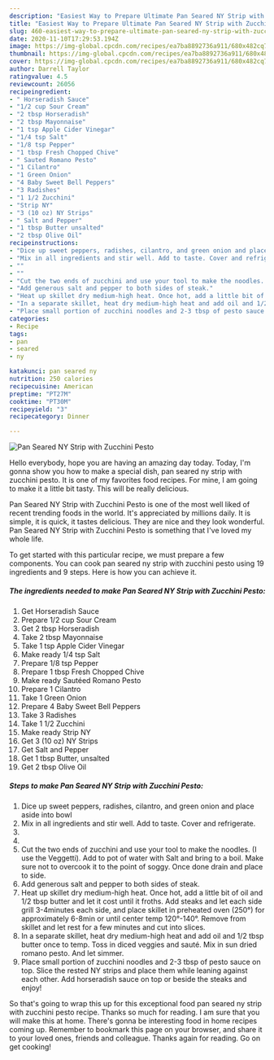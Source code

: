 ```yaml
---
description: "Easiest Way to Prepare Ultimate Pan Seared NY Strip with Zucchini Pesto"
title: "Easiest Way to Prepare Ultimate Pan Seared NY Strip with Zucchini Pesto"
slug: 460-easiest-way-to-prepare-ultimate-pan-seared-ny-strip-with-zucchini-pesto
date: 2020-11-10T17:29:53.194Z
image: https://img-global.cpcdn.com/recipes/ea7ba8892736a911/680x482cq70/pan-seared-ny-strip-with-zucchini-pesto-recipe-main-photo.jpg
thumbnail: https://img-global.cpcdn.com/recipes/ea7ba8892736a911/680x482cq70/pan-seared-ny-strip-with-zucchini-pesto-recipe-main-photo.jpg
cover: https://img-global.cpcdn.com/recipes/ea7ba8892736a911/680x482cq70/pan-seared-ny-strip-with-zucchini-pesto-recipe-main-photo.jpg
author: Darrell Taylor
ratingvalue: 4.5
reviewcount: 26056
recipeingredient:
- " Horseradish Sauce"
- "1/2 cup Sour Cream"
- "2 tbsp Horseradish"
- "2 tbsp Mayonnaise"
- "1 tsp Apple Cider Vinegar"
- "1/4 tsp Salt"
- "1/8 tsp Pepper"
- "1 tbsp Fresh Chopped Chive"
- " Sauted Romano Pesto"
- "1 Cilantro"
- "1 Green Onion"
- "4 Baby Sweet Bell Peppers"
- "3 Radishes"
- "1 1/2 Zucchini"
- "Strip NY"
- "3 (10 oz) NY Strips"
- " Salt and Pepper"
- "1 tbsp Butter unsalted"
- "2 tbsp Olive Oil"
recipeinstructions:
- "Dice up sweet peppers, radishes, cilantro, and green onion and place aside into bowl"
- "Mix in all ingredients and stir well. Add to taste. Cover and refrigerate."
- ""
- ""
- "Cut the two ends of zucchini and use your tool to make the noodles. (I use the Veggetti). Add to pot of water with Salt and bring to a boil. Make sure not to overcook it to the point of soggy. Once done drain and place to side."
- "Add generous salt and pepper to both sides of steak."
- "Heat up skillet dry medium-high heat. Once hot, add a little bit of oil and 1/2 tbsp butter and let it cost until it froths. Add steaks and let each side grill 3-4minutes each side, and place skillet in preheated oven (250°) for approximately 6-8min or until center temp 120°-140°. Remove from skillet and let rest for a few minutes and cut into slices."
- "In a separate skillet, heat dry medium-high heat and add oil and 1/2 tbsp butter once to temp. Toss in diced veggies and sauté. Mix in sun dried romano pesto. And let simmer."
- "Place small portion of zucchini noodles and 2-3 tbsp of pesto sauce on top. Slice the rested NY strips and place them while leaning against each other. Add horseradish sauce on top or beside the steaks and enjoy!"
categories:
- Recipe
tags:
- pan
- seared
- ny

katakunci: pan seared ny 
nutrition: 250 calories
recipecuisine: American
preptime: "PT27M"
cooktime: "PT30M"
recipeyield: "3"
recipecategory: Dinner

---
```



![Pan Seared NY Strip with Zucchini Pesto](https://img-global.cpcdn.com/recipes/ea7ba8892736a911/680x482cq70/pan-seared-ny-strip-with-zucchini-pesto-recipe-main-photo.jpg)

Hello everybody, hope you are having an amazing day today. Today, I'm gonna show you how to make a special dish, pan seared ny strip with zucchini pesto. It is one of my favorites food recipes. For mine, I am going to make it a little bit tasty. This will be really delicious.

Pan Seared NY Strip with Zucchini Pesto is one of the most well liked of recent trending foods in the world. It's appreciated by millions daily. It is simple, it is quick, it tastes delicious. They are nice and they look wonderful. Pan Seared NY Strip with Zucchini Pesto is something that I've loved my whole life.




To get started with this particular recipe, we must prepare a few components. You can cook pan seared ny strip with zucchini pesto using 19 ingredients and 9 steps. Here is how you can achieve it.

<!--inarticleads1-->

##### The ingredients needed to make Pan Seared NY Strip with Zucchini Pesto:

1. Get  Horseradish Sauce
1. Prepare 1/2 cup Sour Cream
1. Get 2 tbsp Horseradish
1. Take 2 tbsp Mayonnaise
1. Take 1 tsp Apple Cider Vinegar
1. Make ready 1/4 tsp Salt
1. Prepare 1/8 tsp Pepper
1. Prepare 1 tbsp Fresh Chopped Chive
1. Make ready  Sautéed Romano Pesto
1. Prepare 1 Cilantro
1. Take 1 Green Onion
1. Prepare 4 Baby Sweet Bell Peppers
1. Take 3 Radishes
1. Take 1 1/2 Zucchini
1. Make ready Strip NY
1. Get 3 (10 oz) NY Strips
1. Get  Salt and Pepper
1. Get 1 tbsp Butter, unsalted
1. Get 2 tbsp Olive Oil




<!--inarticleads2-->

##### Steps to make Pan Seared NY Strip with Zucchini Pesto:

1. Dice up sweet peppers, radishes, cilantro, and green onion and place aside into bowl
1. Mix in all ingredients and stir well. Add to taste. Cover and refrigerate.
1. 
1. 
1. Cut the two ends of zucchini and use your tool to make the noodles. (I use the Veggetti). Add to pot of water with Salt and bring to a boil. Make sure not to overcook it to the point of soggy. Once done drain and place to side.
1. Add generous salt and pepper to both sides of steak.
1. Heat up skillet dry medium-high heat. Once hot, add a little bit of oil and 1/2 tbsp butter and let it cost until it froths. Add steaks and let each side grill 3-4minutes each side, and place skillet in preheated oven (250°) for approximately 6-8min or until center temp 120°-140°. Remove from skillet and let rest for a few minutes and cut into slices.
1. In a separate skillet, heat dry medium-high heat and add oil and 1/2 tbsp butter once to temp. Toss in diced veggies and sauté. Mix in sun dried romano pesto. And let simmer.
1. Place small portion of zucchini noodles and 2-3 tbsp of pesto sauce on top. Slice the rested NY strips and place them while leaning against each other. Add horseradish sauce on top or beside the steaks and enjoy!




So that's going to wrap this up for this exceptional food pan seared ny strip with zucchini pesto recipe. Thanks so much for reading. I am sure that you will make this at home. There's gonna be interesting food in home recipes coming up. Remember to bookmark this page on your browser, and share it to your loved ones, friends and colleague. Thanks again for reading. Go on get cooking!
